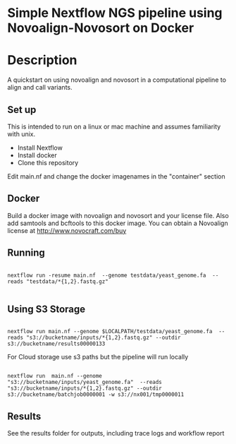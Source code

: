 # Simple Nextflow NGS pipeline using Novoalign-Novosort on Docker


Description
============

A quickstart on using novoalign and novosort in a computational pipeline to align and call variants.


Set up
------

This is intended to run on a linux or mac machine and assumes familiarity with unix.

* Install Nextflow
* Install docker
* Clone this repository

Edit main.nf and change the docker imagenames in the "container" section


Docker
-------------------

Build a docker image with novoalign and novosort and your license file. Also add samtools and bcftools to this docker image.
You can obtain a Novoalign license at http://www.novocraft.com/buy

Running
----------

```sh}

nextflow run -resume main.nf  --genome testdata/yeast_genome.fa  --reads "testdata/*{1,2}.fastq.gz"


```

Using S3 Storage
------------------

```{sh}

nextflow run main.nf --genome $LOCALPATH/testdata/yeast_genome.fa  --reads "s3://bucketname/inputs/*{1,2}.fastq.gz" --outdir s3://bucketname/results00000133

```


For Cloud storage use s3 paths but the pipeline will run locally

```{sh}

nextflow run  main.nf --genome "s3://bucketname/inputs/yeast_genome.fa"  --reads "s3://bucketname/inputs/*{1,2}.fastq.gz" --outdir s3://bucketname/batchjob0000001 -w s3://nx001/tmp0000011

```



Results
----------

See the results folder for outputs, including trace logs and workflow report






